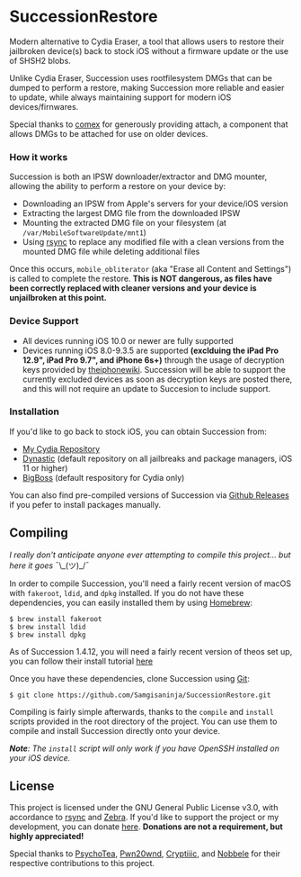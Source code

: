 # SuccessionRestore
Modern alternative to Cydia Eraser, a tool that allows users to restore their jailbroken device(s) back to stock iOS without a firmware update or the use of SHSH2 blobs.

Unlike Cydia Eraser, Succession uses rootfilesystem DMGs that can be dumped to perform a restore, making Succession more reliable and easier to update, while always maintaining support for modern iOS devices/firnwares.

Special thanks to [comex](https://github.com/comex) for generously providing attach, a component that allows DMGs to be attached for use on older devices.

### How it works
Succession is both an IPSW downloader/extractor and DMG mounter, allowing the ability to perform a restore on your device by:
- Downloading an IPSW from Apple's servers for your device/iOS version
- Extracting the largest DMG file from the downloaded IPSW
- Mounting the extracted DMG file on your filesystem (at `/var/MobileSoftwareUpdate/mnt1`)
- Using [rsync](https://rsync.samba.org/) to replace any modified file with a clean versions from the mounted DMG file while deleting additional files

Once this occurs, `mobile_obliterator` (aka "Erase all Content and Settings") is called to complete the restore. **This is NOT dangerous, as files have been correctly replaced with cleaner versions and your device is unjailbroken at this point.**

### Device Support
- All devices running iOS 10.0 or newer are fully supported
- Devices running iOS 8.0-9.3.5 are supported **(exclduing the iPad Pro 12.9", iPad Pro 9.7", and iPhone 6s+)** through the usage of decryption keys provided by [theiphonewiki](https://www.theiphonewiki.com/). Succession will be able to support the currently excluded devices as soon as decryption keys are posted there, and this will not require an update to Succesion to include support.

### Installation
If you'd like to go back to stock iOS, you can obtain Succession from:
- [My Cydia Repository](https://samgisaninja.github.io/)
- [Dynastic](https://repo.dynastic.co) (default repository on all  jailbreaks and package managers, iOS 11 or higher)
- [BigBoss](https://apt.thebigboss.org/repofiles) (default respository for Cydia only)

You can also find pre-compiled versions of Succession via [Github Releases](https://github.com/Samgisaninja/SuccessionRestore/releases) if you pefer to install packages manually.

## Compiling
*I really don't anticipate anyone ever attempting to compile this project... but here it goes* ¯\\\_(ツ)_/¯

In order to compile Succession, you'll need a fairly recent version of macOS with `fakeroot`, `ldid`, and `dpkg` installed. If you do not have these dependencies, you can easily installed them by using [Homebrew](https://brew.sh):
```
$ brew install fakeroot
$ brew install ldid
$ brew install dpkg
```

As of Succession 1.4.12, you will need a fairly recent version of theos set up, you can follow their install tutorial [here](https://github.com/theos/theos/wiki/Installation-macOS)

Once you have these dependencies, clone Succession using [Git](https://git-scm.com/downloads):
```
$ git clone https://github.com/Samgisaninja/SuccessionRestore.git
```
Compiling is fairly simple afterwards, thanks to the `compile` and `install` scripts provided in the root directory of the project. You can use them to compile and install Succession directly onto your device.

***Note**: The `install` script will only work if you have OpenSSH installed on your iOS device.*

## License
This project is licensed under the GNU General Public License v3.0, with accordance to [rsync](https://rsync.samba.org/) and [Zebra](https://github.com/wstyres/Zebra). If you'd like to support the project or my development, you can donate [here](https://paypal.me/SamGardner4). **Donations are not a requirement, but highly appreciated!**

Special thanks to [PsychoTea](https://twitter.com/iBSparkes), [Pwn20wnd](https://twitter.com/Pwn20wnd), [Cryptiiic](https://github.com/Cryptiiiic), and [Nobbele](https://github.com/nobbele) for their respective contributions to this project.

